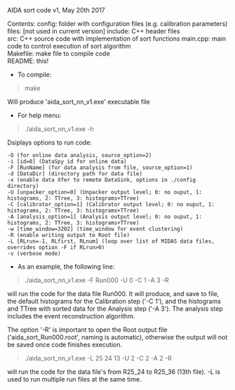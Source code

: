AIDA sort code v1, May 20th 2017


Contents:
config: folder with configuration files (e.g. calibration parameters)
files: [not used in current version]
include: C++ header files	
src: C++ source code with implementation of sort functions
main.cpp: main code to control execution of sort algorithm  
Makefile: make file to compile code  
README: this!  




- To compile:
> make

Will produce 'aida_sort_nn_v1.exe' executable file

- For help menu:
> ./aida_sort_nn_v1.exe -h

Dsiplays options to run code:

	-O (for online data analysis, source_option=2)
	-i [id=0] (DataSpy id for online data)
	-F [RunName] (for data analysis from file, source_option=1)
	-d [DataDir] (directory path for data file)
	-x (enable data Xfer to remote DataSink, options in ./config directory)
	-U [unpacker_option=0] (Unpacker output level; 0: no ouput, 1: histograms, 2: TTree, 3: histograms+TTree)
	-C [calibrator_option=1] (Calibrator output level; 0: no ouput, 1: histograms, 2: TTree, 3: histograms+TTree)
	-A [analysis_option=1] (Analysis output level; 0: no ouput, 1: histograms, 2: TTree, 3: histograms+TTree)
	-w [time_window=3202] (time_window for event clustering)
	-R (enable writing output to Root file)
	-L [RLrun=-1, RLfirst, RLnum] (loop over list of MIDAS data files, overrides option -F if RLrun>0)
	-v (verbose mode)




- As an example, the following line:

>./aida_sort_nn_v1.exe -F Run000 -U 0 -C 1 -A 3 -R

will run the code for the data file Run000. It will produce, and save to file, the default histograms for the Calibration step ('-C 1'), and the histograms and TTree with sorted data for the Analysis step ('-A 3'). The analysis step includes the event reconstruction algorithm.

The option '-R' is important to open the Root output file ('aida_sort_Run000.root', naming is automatic), otherwise the output will not be saved once code finishes execution.

>./aida_sort_nn_v1.exe -L 25 24 13 -U 2 -C 2 -A 2 -R

will run the code for the data file's from R25_24 to R25_36 (13th file). -L is used to run multiple run files at the same time.
